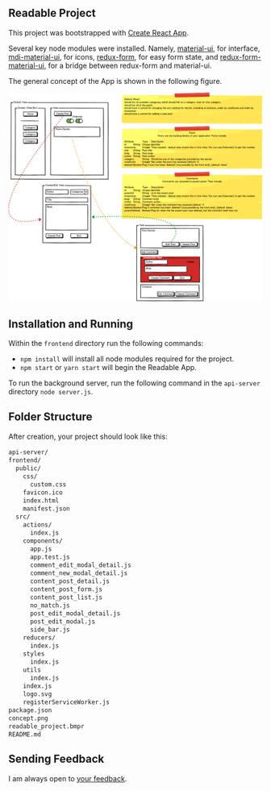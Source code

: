 ## Readable Project

This project was bootstrapped with [Create React App](https://github.com/facebookincubator/create-react-app).

Several key node modules were installed. Namely, [material-ui](https://material-ui.com), for interface, [mdi-material-ui](https://github.com/TeamWertarbyte/mdi-material-ui), for icons, [redux-form](https://redux-form.com/7.4.2/), for easy form state, and [redux-form-material-ui](https://github.com/erikras/redux-form-material-ui/tree/5.0), for a bridge between redux-form and material-ui.

The general concept of the App is shown in the following figure.

![alt text](./concept.png)

## Installation and Running
Within the `frontend` directory run the following commands:
* `npm install` will install all node modules required for the project.
* `npm start` or `yarn start` will begin the Readable App.

To run the background server, run the following command in the `api-server` directory `node server.js`.

## Folder Structure

After creation, your project should look like this:

```
api-server/
frontend/
  public/
    css/
      custom.css
    favicon.ico
    index.html
    manifest.json
  src/
    actions/
      index.js
    components/
      app.js
      app.test.js
      comment_edit_modal_detail.js
      comment_new_modal_detail.js
      content_post_detail.js
      content_post_form.js
      content_post_list.js
      no_match.js
      post_edit_modal_detail.js
      post_edit_modal.js
      side_bar.js
    reducers/
      index.js
    styles
      index.js
    utils
      index.js
    index.js
    logo.svg
    registerServiceWorker.js
package.json
concept.png
readable_project.bmpr
README.md
```

## Sending Feedback

I am always open to [your feedback](http://jessequinn.info).
